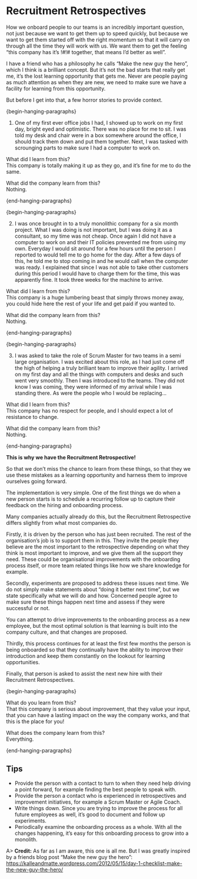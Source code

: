 # Recruitment Retrospectives

How we onboard people to our teams is an incredibly important question, not just because we want to get them up to speed quickly, but because we want to get them started off with the right momentum so that it will carry on through all the time they will work with us. We want them to get the feeling “this company has it’s !#!# together, that means I’d better as well”.

I have a friend who has a philosophy he calls “Make the new guy the hero”, which I think is a brilliant concept. But it’s not the bad starts that really get me, it’s the lost learning opportunity that gets me. Never are people paying as much attention as when they are new, we need to make sure we have a facility for learning from this opportunity.

But before I get into that, a few horror stories to provide context.

{begin-hanging-paragraphs}

1) One of my first ever office jobs I had, I showed up to work on my first day, bright eyed and optimistic. There was no place for me to sit. I was told my desk and chair were in a box somewhere around the office, I should track them down and put them together. Next, I was tasked with scrounging parts to make sure I had a computer to work on.

What did I learn from this?  
This company is totally making it up as they go, and it’s fine for me to do the same.

What did the company learn from this?  
Nothing.

{end-hanging-paragraphs}

{begin-hanging-paragraphs}

2) I was once brought in to a truly monolithic company for a six month project. What I was doing is not important, but I was doing it as a consultant, so my time was not cheap. Once again I did not have a computer to work on and their IT policies prevented me from using my own. Everyday I would sit around for a few hours until the person I reported to would tell me to go home for the day. After a few days of this, he told me to stop coming in and he would call when the computer was ready. I explained that since I was not able to take other customers during this period I would have to charge them for the time, this was apparently fine. It took three weeks for the machine to arrive.

What did I learn from this?  
This company is a huge lumbering beast that simply throws money away, you could hide here the rest of your life and get paid if you wanted to.

What did the company learn from this?  
Nothing.

{end-hanging-paragraphs}

{begin-hanging-paragraphs}

3) I was asked to take the role of Scrum Master for two teams in a semi large organisation. I was excited about this role, as I had just come off the high of helping a truly brilliant team to improve their agility. I arrived on my first day and all the things with computers and desks and such went very smoothly. Then I was introduced to the teams. They did not know I was coming, they were informed of my arrival while I was standing there. As were the people who I would be replacing…

What did I learn from this?  
This company has no respect for people, and I should expect a lot of resistance to change.

What did the company learn from this?  
Nothing.

{end-hanging-paragraphs}

**This is why we have the Recruitment Retrospective!**

So that we don’t miss the chance to learn from these things, so that they we use these mistakes as a learning opportunity and harness them to improve ourselves going forward.

The implementation is very simple. One of the first things we do when a new person starts is to schedule a recurring follow up to capture their feedback on the hiring and onboarding process.

Many companies actually already do this, but the Recruitment Retrospective differs slightly from what most companies do.

Firstly, it is driven by the person who has just been recruited. The rest of the organisation’s job is to support them in this. They invite the people they believe are the most important to the retrospective depending on what they think is most important to improve, and we give them all the support they need. These could be organisational improvements with the onboarding process itself, or more team related things like how we share knowledge for example.

Secondly, experiments are proposed to address these issues next time. We do not simply make statements about “doing it better next time”, but we state specifically what we will do and how. Concerned people agree to make sure these things happen next time and assess if they were successful or not.

You can attempt to drive improvements to the onboarding process as a new employee, but the most optimal solution is that learning is built into the company culture, and that changes are proposed.

Thirdly, this process continues for at least the first few months the person is being onboarded so that they continually have the ability to improve their introduction and keep them constantly on the lookout for learning opportunities.

Finally, that person is asked to assist the next new hire with their Recruitment Retrospectives.

{begin-hanging-paragraphs}

What do you learn from this?  
That this company is serious about improvement, that they value your input, that you can have a lasting impact on the way the company works, and that this is the place for you!  
  
What does the company learn from this?  
Everything.

{end-hanging-paragraphs}

## Tips
- Provide the person with a contact to turn to when they need help driving a point forward, for example finding the best people to speak with.
- Provide the person a contact who is experienced in retrospectives and improvement initiatives, for example a Scrum Master or Agile Coach.
- Write things down. Since you are trying to improve the process for all future employees as well, it’s good to document and follow up experiments.
- Periodically examine the onboarding process as a whole. With all the changes happening, it’s easy for this onboarding process to grow into a monolith.

A> **Credit:** As far as I am aware, this one is all me.
But I was greatly inspired by a friends blog post “Make the new guy the hero”:
<https://kalleandmatte.wordpress.com/2012/05/15/day-1-checklist-make-the-new-guy-the-hero/>
